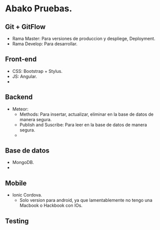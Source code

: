 # Abako Pruebas.

## Git + GitFlow

  - Rama Master: Para versiones de produccion y despliege, Deployment.
  - Rama Develop: Para desarrollar.

## Front-end

- CSS: Bootstrap + Stylus.
- JS: Angular.
- 

## Backend

- Meteor:
  - Methods: Para insertar, actualizar, eliminar en la base de datos de manera segura.
  - Publish and Suscribe: Para leer en la base de datos de manera segura.
  - 
  
## Base de datos 

- MongoDB.
- 

## Mobile

- Ionic Cordova.
  - Solo version para android, ya que lamentablemente no tengo una Macbook o Hackbook con IOs.

## Testing

